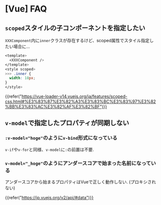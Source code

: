 # [Vue] FAQ


`scoped`スタイルの子コンポーネントを指定したい
----------------------------------------------

`XXXComponent`内に`inner`クラスが存在するけど、scoped属性でスタイル指定したい場合に...

```css
<template>
  <XXXComponent />
</template>
<style scoped>
>>> .inner {
  width: 18px;
}
</style>
```

{{refer("https://vue-loader-v14.vuejs.org/ja/features/scoped-css.html#%E3%83%87%E3%82%A3%E3%83%BC%E3%83%97%E3%82%BB%E3%83%AC%E3%82%AF%E3%82%BF")}}


`v-model`で指定したプロパティが同期しない
-----------------------------------------

### `:v-model="hoge"`のように`v-bind`形式になっている

`v-if`や`v-for`と同様、`v-model`に`:`の前置は不要.

### `v-model="_hoge"`のようにアンダースコアで始まった名前になっている

アンダースコアから始まるプロパティはVueで正しく動作しない. (プロキシされない)

{{refer("https://jp.vuejs.org/v2/api/#data")}}

